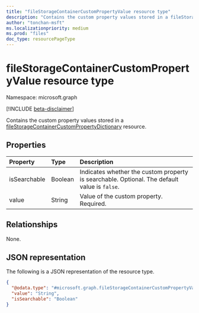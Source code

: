 ```yaml
---
title: "fileStorageContainerCustomPropertyValue resource type"
description: "Contains the custom property values stored in a fileStorageContainerCustomPropertyDictionary".
author: "tonchan-msft"
ms.localizationpriority: medium
ms.prod: "files"
doc_type: resourcePageType
---
```


# fileStorageContainerCustomPropertyValue resource type

Namespace: microsoft.graph

[!INCLUDE [beta-disclaimer](../../includes/beta-disclaimer.md)]


Contains the custom property values stored in a [fileStorageContainerCustomPropertyDictionary](../resources/filestoragecontainercustompropertydictionary.md) resource.


## Properties
|Property|Type|Description|
|:---|:---|:---|
|isSearchable|Boolean|Indicates whether the custom property is searchable. Optional. The default value is `false`.|
|value|String|Value of the custom property. Required.|

## Relationships
None.

## JSON representation
The following is a JSON representation of the resource type.

<!-- {
  "blockType": "resource",
  "@odata.type": "microsoft.graph.fileStorageContainerCustomPropertyValue"
}
-->
``` json
{
  "@odata.type": "#microsoft.graph.fileStorageContainerCustomPropertyValue",
  "value": "String",
  "isSearchable": "Boolean"
}
```

